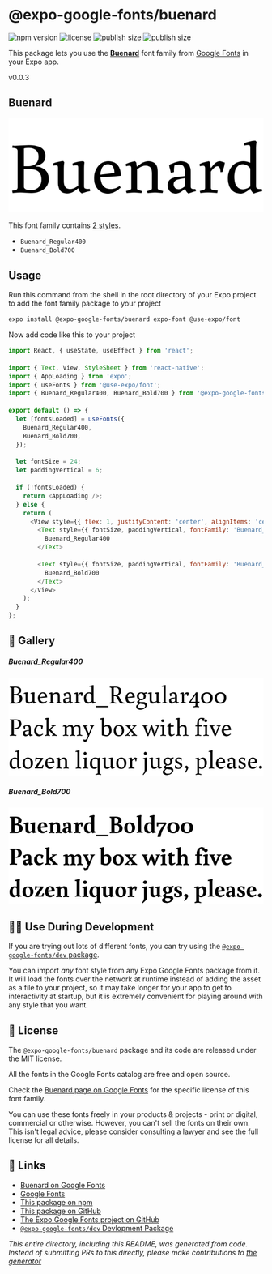 # @expo-google-fonts/buenard

![npm version](https://flat.badgen.net/npm/v/@expo-google-fonts/buenard)
![license](https://flat.badgen.net/github/license/expo/google-fonts)
![publish size](https://flat.badgen.net/packagephobia/install/@expo-google-fonts/buenard)
![publish size](https://flat.badgen.net/packagephobia/publish/@expo-google-fonts/buenard)

This package lets you use the [**Buenard**](https://fonts.google.com/specimen/Buenard) font family from [Google Fonts](https://fonts.google.com/) in your Expo app.

v0.0.3

## Buenard

![Buenard](./font-family.png)

This font family contains [2 styles](#-gallery).

- `Buenard_Regular400`
- `Buenard_Bold700`

## Usage

Run this command from the shell in the root directory of your Expo project to add the font family package to your project
```sh
expo install @expo-google-fonts/buenard expo-font @use-expo/font
```

Now add code like this to your project
```js
import React, { useState, useEffect } from 'react';

import { Text, View, StyleSheet } from 'react-native';
import { AppLoading } from 'expo';
import { useFonts } from '@use-expo/font';
import { Buenard_Regular400, Buenard_Bold700 } from '@expo-google-fonts/buenard';

export default () => {
  let [fontsLoaded] = useFonts({
    Buenard_Regular400,
    Buenard_Bold700,
  });

  let fontSize = 24;
  let paddingVertical = 6;

  if (!fontsLoaded) {
    return <AppLoading />;
  } else {
    return (
      <View style={{ flex: 1, justifyContent: 'center', alignItems: 'center' }}>
        <Text style={{ fontSize, paddingVertical, fontFamily: 'Buenard_Regular400' }}>
          Buenard_Regular400
        </Text>

        <Text style={{ fontSize, paddingVertical, fontFamily: 'Buenard_Bold700' }}>
          Buenard_Bold700
        </Text>
      </View>
    );
  }
};

```

## 🔡 Gallery

##### Buenard_Regular400
![Buenard_Regular400](./98e52931f613305f11ff078f1cb569682195e516554178bf3c4127f644df907a.ttf.png)

##### Buenard_Bold700
![Buenard_Bold700](./8b680cec9af406d125f721b89472951a526fcf17393adea7449be902ffb7f5cd.ttf.png)


## 👩‍💻 Use During Development

If you are trying out lots of different fonts, you can try using the [`@expo-google-fonts/dev` package](https://github.com/expo/google-fonts/tree/master/font-packages/dev#readme).

You can import *any* font style from any Expo Google Fonts package from it. It will load the fonts
over the network at runtime instead of adding the asset as a file to your project, so it may take longer
for your app to get to interactivity at startup, but it is extremely convenient
for playing around with any style that you want.

## 📖 License

The `@expo-google-fonts/buenard` package and its code are released under the MIT license.

All the fonts in the Google Fonts catalog are free and open source.

Check the [Buenard page on Google Fonts](https://fonts.google.com/specimen/Buenard) for the specific license of this font family.

You can use these fonts freely in your products & projects - print or digital, commercial or otherwise. However, you can't sell the fonts on their own. This isn't legal advice, please consider consulting a lawyer and see the full license for all details.

## 🔗 Links

- [Buenard on Google Fonts](https://fonts.google.com/specimen/Buenard)
- [Google Fonts](https://fonts.google.com/)
- [This package on npm](https://www.npmjs.com/package/@expo-google-fonts/buenard)
- [This package on GitHub](https://github.com/expo/google-fonts/tree/master/font-packages/buenard)
- [The Expo Google Fonts project on GitHub](https://github.com/expo/google-fonts)
- [`@expo-google-fonts/dev` Devlopment Package](https://github.com/expo/google-fonts/tree/master/font-packages/dev)


*This entire directory, including this README, was generated from code. Instead of submitting PRs to this directly, please make contributions to [the generator](https://github.com/expo/google-fonts/tree/master/packages/generator)*
